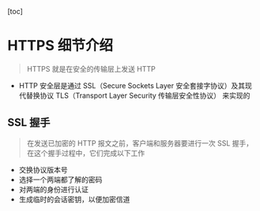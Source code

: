 [toc]

# HTTPS 细节介绍

> HTTPS 就是在安全的传输层上发送 HTTP

- HTTP 安全层是通过 SSL（Secure Sockets Layer 安全套接字协议）及其现代替换协议 TLS（Transport Layer Security 传输层安全性协议） 来实现的

## SSL 握手

> 在发送已加密的 HTTP 报文之前，客户端和服务器要进行一次 SSL 握手，在这个握手过程中，它们完成以下工作

- 交换协议版本号
- 选择一个两端都了解的密码
- 对两端的身份进行认证
- 生成临时的会话密钥，以便加密信道
